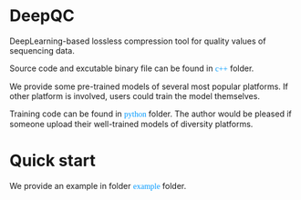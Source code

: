 # DeepQC
DeepLearning-based lossless compression tool for quality values of sequencing data.

Source code and excutable binary file can be found in <font color=#0099ff  face="黑体">c++</font> folder.

We provide some pre-trained models of several most popular platforms. If other platform is involved, users could train the model themselves. 

Training code can be found in <font color=#0099ff  face="黑体">python</font> folder. The author would be pleased if someone upload their well-trained models of diversity platforms.

# Quick start

We provide an example in folder <font color=#0099ff  face="黑体">example</font> folder. 
